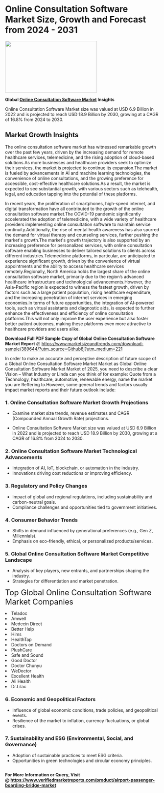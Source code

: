 <H1>Online Consultation Software Market Size, Growth and Forecast from 2024 - 2031</H1><img class="aligncenter size-medium wp-image-584254" src="https://thirdeyenews.in/wp-content/uploads/2024/09/Global-Market-Research-300x168.jpeg" alt="" width="300" height="168" /><p><strong>Global&nbsp;<a href="https://www.marketsizeandtrends.com/download-sample/389644/?utm_source=Github8j?utm_medium=221">Online Consultation Software Market</a> Insights</strong></p><p>Online Consultation Software Market size was valued at USD 6.9 Billion in 2022 and is projected to reach USD 18.9 Billion by 2030, growing at a CAGR of 16.8% from 2024 to 2030.</p><p><h2>Market Growth Insights</h2> <p>The online consultation software market has witnessed remarkable growth over the past few years, driven by the increasing demand for remote healthcare services, telemedicine, and the rising adoption of cloud-based solutions.As more businesses and healthcare providers seek to optimize their services, the market is projected to continue its expansion.The market is fueled by advancements in AI and machine learning technologies, the convenience of online consultations, and the growing preference for accessible, cost-effective healthcare solutions.As a result, the market is expected to see substantial growth, with various sectors such as telehealth, legal, and education tapping into the potential of these platforms.</p> <p>In recent years, the proliferation of smartphones, high-speed internet, and digital transformation have all contributed to the growth of the online consultation software market.The COVID-19 pandemic significantly accelerated the adoption of telemedicine, with a wide variety of healthcare providers implementing online consultation software to maintain service continuity.Additionally, the rise of mental health awareness has also spurred the demand for virtual therapy and counseling services, further pushing the market's growth.The market's growth trajectory is also supported by an increasing preference for personalized services, with online consultation software enabling businesses to deliver tailored solutions to clients across different industries.Telemedicine platforms, in particular, are anticipated to experience significant growth, driven by the convenience of virtual appointments and the ability to access healthcare services remotely.Regionally, North America holds the largest share of the online consultation software market, primarily due to the region’s advanced healthcare infrastructure and technological advancements.However, the Asia-Pacific region is expected to witness the fastest growth, driven by factors such as a large patient population, rising healthcare expenditure, and the increasing penetration of internet services in emerging economies.In terms of future opportunities, the integration of AI-powered tools, such as virtual assistants and diagnostic aids, is expected to further enhance the effectiveness and efficiency of online consultation platforms.This will not only improve the user experience but also foster better patient outcomes, making these platforms even more attractive to healthcare providers and users alike.</p> <p><span class=""><strong>Download Full PDF Sample Copy of Global Online Consultation Software Market Report</strong> @ <a href="https://www.marketsizeandtrends.com/download-sample/389644/?utm_source=Github8j?utm_medium=221" target="_blank">https://www.marketsizeandtrends.com/download-sample/389644/?utm_source=Github8j?utm_medium=221</a></span></p><p>In order to make an accurate and perceptive description of future scope of a Global&nbsp;Online Consultation Software Market Market as Global&nbsp;Online Consultation Software Market Market of 2025, you need to describe a clear Vision &ndash; What Industry or Linda can you think of for example: Quote from a Technology, healthcare, automotive, renewable energy, name the market you are Reffering to.However, some general trends and factors usually impact market reports and their future outlook include:</p><h3>1.&nbsp;<strong>Online Consultation Software Market Growth Projections</strong></h3><ul><li>Examine market size trends, revenue estimates and CAGR (Compounded Annual Growth Rate) projections.</li><li><p>Online Consultation Software Market size was valued at USD 6.9 Billion in 2022 and is projected to reach USD 18.9 Billion by 2030, growing at a CAGR of 16.8% from 2024 to 2030.</p></li></ul><h3>2.&nbsp;<strong>Online Consultation Software Market Technological Advancements</strong></h3><ul><li>Integration of AI, IoT, blockchain, or automation in the industry.</li><li>Innovations driving cost reductions or improving efficiency.</li></ul><h3>3.&nbsp;<strong>Regulatory and Policy Changes</strong></h3><ul><li>Impact of global and regional regulations, including sustainability and carbon-neutral goals.</li><li>Compliance challenges and opportunities tied to government initiatives.</li></ul><h3>4.&nbsp;<strong>Consumer Behavior Trends</strong></h3><ul><li>Shifts in demand influenced by generational preferences (e.g., Gen Z, Millennials).</li><li>Emphasis on eco-friendly, ethical, or personalized products/services.</li></ul><h3>5.&nbsp;<strong>Global Online Consultation Software Market Competitive Landscape</strong></h3><ul><li>Analysis of key players, new entrants, and partnerships shaping the industry.</li><li>Strategies for differentiation and market penetration.</li></ul><p data-pm-slice="1 1 []"><span style="color: inherit; font-family: inherit; font-size: 25px;">Top Global Online Consultation Software Market Companies</span></p><div class="" data-test-id=""><p><li>Teladoc</li><li> Amwell</li><li> Medecin Direct</li><li> Better Help</li><li> Hims</li><li> HealthTap</li><li> Doctors on Demand</li><li> PlushCare</li><li> Safe and Sound</li><li> Good Doctor</li><li> Doctor Chunyu</li><li> WeDoctor</li><li> Excellent Health</li><li> Ali Health</li><li> Dr.Lilac</li></p></div><h3>6.&nbsp;<strong>Economic and Geopolitical Factors</strong></h3><ul><li>Influence of global economic conditions, trade policies, and geopolitical events.</li><li>Resilience of the market to inflation, currency fluctuations, or global crises.</li></ul><h3>7.&nbsp;<strong>Sustainability and ESG (Environmental, Social, and Governance)</strong></h3><ul><li>Adoption of sustainable practices to meet ESG criteria.</li><li>Opportunities in green technologies and circular economy principles.</li></ul><h2><strong style="font-size: 14px;">For More Information or Query, Visit @&nbsp;</strong><a style="background-color: #ffffff; font-size: 14px;" href="https://www.marketsizeandtrends.com/report/online-consultation-software-market/" target="_blank">https://www.verifiedmarketreports.com/product/airport-passenger-boarding-bridge-market</a></h2>